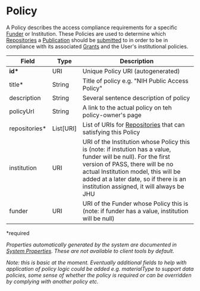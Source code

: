 # Policy

A Policy describes the access compliance requirements for a specific [Funder](Funder.md) or Institution. These Policies are used to determine which [Repositories](Repository.md) a [Publication](Publication.md) should be [submitted](Submission.md) to in order to be in compliance with its associated [Grants](Grant.md) and the User's institutional policies.

| Field  		| Type  		| Description |
| ------------- | ------------- | ------------- |
| __id*__ | URI | Unique Policy URI (autogenerated) |
| title* | String | Title of policy e.g. "NIH Public Access Policy" |
| description | String | Several sentence description of policy |
| policyUrl | String | A link to the actual policy on teh policy-owner's page |
| repositories* | List[URI] | List of URIs for [Repositories](Repository.md) that can satisfying this Policy |
| institution | URI | URI of the Institution whose Policy this is (note: if instution has a value, funder will be null). For the first version of PASS, there will be no actual Institution model, this will be added at a later date, so if there is an institution assigned, it will always be JHU |
| funder | URI | URI of the Funder whose Policy this is (note: if funder has a value, institution will be null)  |
 
*required 

*Properties automatically generated by the system are documented in [System Properties](SystemProperties.md). These are not available to client tools by default.*

_Note: this is basic at the moment. Eventually additional fields to help with application of policy logic could be added e.g. materialType to support data policies, some sense of whether the policy is required or can be overridden by complying with another policy etc._
